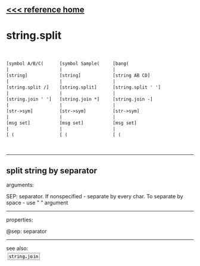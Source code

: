 [<<< reference home](ceammc_lib.md)
---

# string.split

```


[symbol A/B/C(      [symbol Sample(     [bang(
|                   |                   |
[string]            [string]            [string AB CD]
|                   |                   |
[string.split /]    [string.split]      [string.split ' ']
|                   |                   |
[string.join ' ']   [string.join *]     [string.join -]
|                   |                   |
[str->sym]          [str->sym]          [str->sym]
|                   |                   |
[msg set]           [msg set]           [msg set]
|                   |                   |
[ (                 [ (                 [ (

            
```
---
split string by separator
---
arguments:

SEP: separator. If nonspecified - separate by every char.
            To separate by space - use &#34; &#34; argument<br>

---
properties:

@sep: separator<br>

---
see also:<br>
[![string.join](img/object_string.join.png)](string.join.md)
